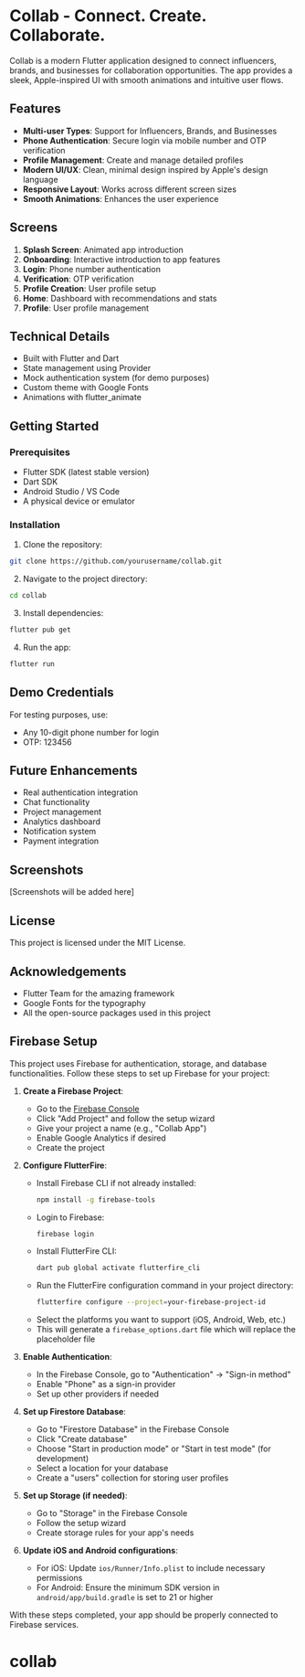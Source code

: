 # Collab - Connect. Create. Collaborate.

Collab is a modern Flutter application designed to connect influencers, brands, and businesses for collaboration opportunities. The app provides a sleek, Apple-inspired UI with smooth animations and intuitive user flows.

## Features

- **Multi-user Types**: Support for Influencers, Brands, and Businesses
- **Phone Authentication**: Secure login via mobile number and OTP verification
- **Profile Management**: Create and manage detailed profiles
- **Modern UI/UX**: Clean, minimal design inspired by Apple's design language
- **Responsive Layout**: Works across different screen sizes
- **Smooth Animations**: Enhances the user experience

## Screens

1. **Splash Screen**: Animated app introduction
2. **Onboarding**: Interactive introduction to app features
3. **Login**: Phone number authentication
4. **Verification**: OTP verification
5. **Profile Creation**: User profile setup
6. **Home**: Dashboard with recommendations and stats
7. **Profile**: User profile management

## Technical Details

- Built with Flutter and Dart
- State management using Provider
- Mock authentication system (for demo purposes)
- Custom theme with Google Fonts
- Animations with flutter_animate

## Getting Started

### Prerequisites

- Flutter SDK (latest stable version)
- Dart SDK
- Android Studio / VS Code
- A physical device or emulator

### Installation

1. Clone the repository:

```bash
git clone https://github.com/yourusername/collab.git
```

2. Navigate to the project directory:

```bash
cd collab
```

3. Install dependencies:

```bash
flutter pub get
```

4. Run the app:

```bash
flutter run
```

## Demo Credentials

For testing purposes, use:
- Any 10-digit phone number for login
- OTP: 123456

## Future Enhancements

- Real authentication integration
- Chat functionality
- Project management
- Analytics dashboard
- Notification system
- Payment integration

## Screenshots

[Screenshots will be added here]

## License

This project is licensed under the MIT License.

## Acknowledgements

- Flutter Team for the amazing framework
- Google Fonts for the typography
- All the open-source packages used in this project

## Firebase Setup

This project uses Firebase for authentication, storage, and database functionalities. Follow these steps to set up Firebase for your project:

1. **Create a Firebase Project**:
   - Go to the [Firebase Console](https://console.firebase.google.com/)
   - Click "Add Project" and follow the setup wizard
   - Give your project a name (e.g., "Collab App")
   - Enable Google Analytics if desired
   - Create the project

2. **Configure FlutterFire**:
   - Install Firebase CLI if not already installed:
     ```bash
     npm install -g firebase-tools
     ```
   - Login to Firebase:
     ```bash
     firebase login
     ```
   - Install FlutterFire CLI:
     ```bash
     dart pub global activate flutterfire_cli
     ```
   - Run the FlutterFire configuration command in your project directory:
     ```bash
     flutterfire configure --project=your-firebase-project-id
     ```
   - Select the platforms you want to support (iOS, Android, Web, etc.)
   - This will generate a `firebase_options.dart` file which will replace the placeholder file

3. **Enable Authentication**:
   - In the Firebase Console, go to "Authentication" → "Sign-in method"
   - Enable "Phone" as a sign-in provider
   - Set up other providers if needed

4. **Set up Firestore Database**:
   - Go to "Firestore Database" in the Firebase Console
   - Click "Create database"
   - Choose "Start in production mode" or "Start in test mode" (for development)
   - Select a location for your database
   - Create a "users" collection for storing user profiles

5. **Set up Storage (if needed)**:
   - Go to "Storage" in the Firebase Console
   - Follow the setup wizard
   - Create storage rules for your app's needs

6. **Update iOS and Android configurations**:
   - For iOS: Update `ios/Runner/Info.plist` to include necessary permissions
   - For Android: Ensure the minimum SDK version in `android/app/build.gradle` is set to 21 or higher

With these steps completed, your app should be properly connected to Firebase services.
# collab

